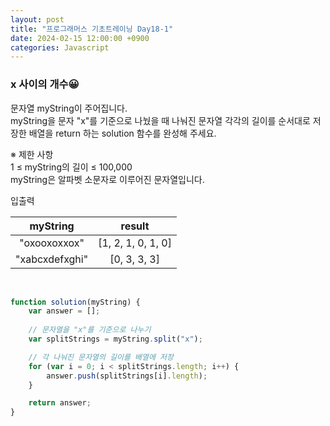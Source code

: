 ```yaml
---
layout: post
title: "프로그래머스 기초트레이닝 Day18-1"
date: 2024-02-15 12:00:00 +0900
categories: Javascript
---
```


### x 사이의 개수😀

문자열 myString이 주어집니다.<br>
myString을 문자 "x"를 기준으로 나눴을 때 나눠진 문자열 각각의 길이를 순서대로 저장한 배열을 return 하는 solution 함수를 완성해 주세요.<br>

※ 제한 사항<br>
1 ≤ myString의 길이 ≤ 100,000<br>
myString은 알파벳 소문자로 이루어진 문자열입니다.<br>

입출력 <br>

| myString  |		result |
| :-------: | :-------: |
| "oxooxoxxox"| [1, 2, 1, 0, 1, 0] |
|   "xabcxdefxghi"  |	[0, 3, 3, 3]   |

<br>

```javascript
function solution(myString) {
    var answer = [];
    
    // 문자열을 "x"를 기준으로 나누기
    var splitStrings = myString.split("x");

    // 각 나눠진 문자열의 길이를 배열에 저장
    for (var i = 0; i < splitStrings.length; i++) {
        answer.push(splitStrings[i].length);
    }

    return answer;
}
```
